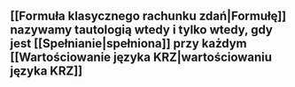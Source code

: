 ## [[Formuła klasycznego rachunku zdań|Formułę]] nazywamy **tautologią** wtedy i tylko wtedy, gdy jest [[Spełnianie|spełniona]] przy każdym [[Wartościowanie języka KRZ|wartościowaniu języka KRZ]]